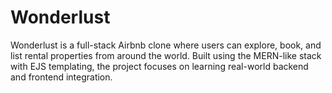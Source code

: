 # Wonderlust
Wonderlust is a full-stack Airbnb clone where users can explore, book, and list rental properties from around the world. Built using the MERN-like stack with EJS templating, the project focuses on learning real-world backend and frontend integration.
